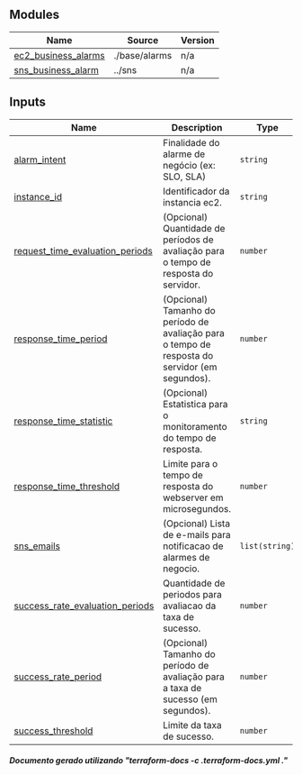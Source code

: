 <!-- BEGIN_TF_DOCS -->


## Modules

| Name | Source | Version |
|------|--------|---------|
| <a name="module_ec2_business_alarms"></a> [ec2\_business\_alarms](#module\_ec2\_business\_alarms) | ./base/alarms | n/a |
| <a name="module_sns_business_alarm"></a> [sns\_business\_alarm](#module\_sns\_business\_alarm) | ../sns | n/a |

## Inputs

| Name | Description | Type | Default | Required |
|------|-------------|------|---------|:--------:|
| <a name="input_alarm_intent"></a> [alarm\_intent](#input\_alarm\_intent) | Finalidade do alarme de negócio (ex: SLO, SLA) | `string` | n/a | yes |
| <a name="input_instance_id"></a> [instance\_id](#input\_instance\_id) | Identificador da instancia ec2. | `string` | n/a | yes |
| <a name="input_request_time_evaluation_periods"></a> [request\_time\_evaluation\_periods](#input\_request\_time\_evaluation\_periods) | (Opcional) Quantidade de períodos de avaliação para o tempo de resposta do servidor. | `number` | `1` | no |
| <a name="input_response_time_period"></a> [response\_time\_period](#input\_response\_time\_period) | (Opcional) Tamanho do período de avaliação para o tempo de resposta do servidor (em segundos). | `number` | `900` | no |
| <a name="input_response_time_statistic"></a> [response\_time\_statistic](#input\_response\_time\_statistic) | (Opcional) Estatistica para o monitoramento do tempo de resposta. | `string` | `"SampleCount"` | no |
| <a name="input_response_time_threshold"></a> [response\_time\_threshold](#input\_response\_time\_threshold) | Limite para o tempo de resposta do webserver em microsegundos. | `number` | n/a | yes |
| <a name="input_sns_emails"></a> [sns\_emails](#input\_sns\_emails) | (Opcional) Lista de e-mails para notificacao de alarmes de negocio. | `list(string)` | `[]` | no |
| <a name="input_success_rate_evaluation_periods"></a> [success\_rate\_evaluation\_periods](#input\_success\_rate\_evaluation\_periods) | Quantidade de periodos para avaliacao da taxa de sucesso. | `number` | `1` | no |
| <a name="input_success_rate_period"></a> [success\_rate\_period](#input\_success\_rate\_period) | (Opcional) Tamanho do período de avaliação para a taxa de sucesso (em segundos). | `number` | `900` | no |
| <a name="input_success_threshold"></a> [success\_threshold](#input\_success\_threshold) | Limite da taxa de sucesso. | `number` | n/a | yes |
##### Documento gerado utilizando "terraform-docs -c .terraform-docs.yml ."
<!-- END_TF_DOCS -->    